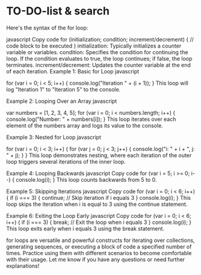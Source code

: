 # TO-DO-list & search

Here's the syntax of the for loop:

javascript
Copy code
for (initialization; condition; increment/decrement) {
    // code block to be executed
}
initialization: Typically initializes a counter variable or variables.
condition: Specifies the condition for continuing the loop. If the condition evaluates to true, the loop continues; if false, the loop terminates.
increment/decrement: Updates the counter variable at the end of each iteration.
Example 1: Basic for Loop
javascript

for (var i = 0; i < 5; i++) {
    console.log("Iteration " + (i + 1));
}
This loop will log "Iteration 1" to "Iteration 5" to the console.

Example 2: Looping Over an Array
javascript

var numbers = [1, 2, 3, 4, 5];
for (var i = 0; i < numbers.length; i++) {
    console.log("Number: " + numbers[i]);
}
This loop iterates over each element of the numbers array and logs its value to the console.

Example 3: Nested for Loop
javascript


for (var i = 0; i < 3; i++) {
    for (var j = 0; j < 3; j++) {
        console.log("i: " + i + ", j: " + j);
    }
}
This loop demonstrates nesting, where each iteration of the outer loop triggers several iterations of the inner loop.

Example 4: Looping Backwards
javascript
Copy code
for (var i = 5; i >= 0; i--) {
    console.log(i);
}
This loop counts backwards from 5 to 0.

Example 5: Skipping Iterations
javascript
Copy code
for (var i = 0; i < 6; i++) {
    if (i === 3) {
        continue; // Skip iteration if i equals 3
    }
    console.log(i);
}
This loop skips the iteration when i is equal to 3 using the continue statement.

Example 6: Exiting the Loop Early
javascript
Copy code
for (var i = 0; i < 6; i++) {
    if (i === 3) {
        break; // Exit the loop when i equals 3
    }
    console.log(i);
}
This loop exits early when i equals 3 using the break statement.

for loops are versatile and powerful constructs for iterating over collections, generating sequences, or executing a block of code a specified number of times. Practice using them with different scenarios to become comfortable with their usage. Let me know if you have any questions or need further explanations!




